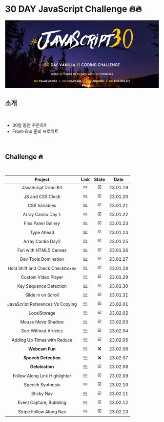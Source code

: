 # 30 DAY JavaScript Challenge 🔥🔥

<img src="./challenge.PNG">

<br />

## 소개

<br />

- 30일 동안 꾸준히!!
- Front-End 준비 프로젝트

<br />

## Challenge 🔥

<br />

|             Project              |                                 Link                                 | State |   Date   |
| :------------------------------: | :------------------------------------------------------------------: | :---: | :------: |
|       JavaScript Drum Kit        |                   [✏️](./JavaScript%20Drum%20Kit/)                   |  ☑️   | 23.01.19 |
|         JS and CSS Clock         |                   [✏️](./JS%20and%20CSS%20Clock/)                    |  ☑️   | 23.01.20 |
|          CSS Variables           |                       [✏️](./CSS%20Variables/)                       |  ☑️   | 23.01.21 |
|        Array Cardio Day 1        |                  [✏️](./Array%20Cardio%20Day%201/)                   |  ☑️   | 23.01.22 |
|        Flex Panel Gallery        |                   [✏️](./Flex%20Panel%20Gallery/)                    |  ☑️   | 23.01.23 |
|            Type Ahead            |                        [✏️](./Type%20Ahead/)                         |  ☑️   | 23.01.24 |
|        Array Cardio Day2         |                  [✏️](./Array%20Cardio%20Day%202/)                   |  ☑️   | 23.01.25 |
|      Fun with HTML5 Canvas       |                 [✏️](./Fun%20with%20HTML5%20Canvas/)                 |  ☑️   | 23.01.26 |
|       Dev Tools Domination       |                  [✏️](./Dev%20Tools%20Domination/)                   |  ☑️   | 23.01.27 |
| Hold Shift and Check Checkboxes  |           [✏️](./Hold%20Shift%20and%20Check%20Checkboxes/)           |  ☑️   | 23.01.28 |
|       Custom Video Player        |                   [✏️](./Custom%20Video%20Player/)                   |  ☑️   | 23.01.29 |
|      Key Sequence Detection      |                 [✏️](./Key%20Sequence%20Detection/)                  |  ☑️   | 23.01.30 |
|        Slide in on Scroll        |                  [✏️](./Slide%20in%20on%20Scroll/)                   |  ☑️   | 23.01.31 |
| JavaScript References Vs Copying |           [✏️](./JavaScript%20References%20VS%20Copying/)            |  ☑️   | 23.02.01 |
|           LocalStorage           |                        [✏️](./LocalStorage/)                         |  ☑️   | 23.02.02 |
|        Mouse Move Shadow         |                    [✏️](./Mouse%20Move%20Shadow/)                    |  ☑️   | 23.02.03 |
|      Sort Without Articles       |                  [✏️](./Sort%20Without%20Articles/)                  |  ☑️   | 23.02.04 |
|   Adding Up Times with Reduce    |             [✏️](./Adding%20Up%20Times%20with%20Reduce/)             |  ☑️   | 23.02.05 |
|          **Webcam Fun**          |                        [✏️](./Webcam%20Fun/)                         |  ❌   | 23.02.06 |
|       **Speech Detection**       |                     [✏️](./Speech%20Detection/)                      |  ❌   | 23.02.07 |
|         **Gelolcation**          |                         [✏️](./Geolocation/)                         |  ☑️   | 23.02.08 |
|  Follow Along Link Highlighter   |             [✏️](./Follow%20Along%20Link%20Highlighter/)             |  ☑️   | 23.02.09 |
|         Speech Synthesis         |                     [✏️](./Speech%20Synthesis/)                      |  ☑️   | 23.02.10 |
|            Sticky Nav            |                        [✏️](./Sticky%20Nav/)                         |  ☑️   | 23.02.11 |
|     Event Capture, Bubbling      | [✏️](./Event%20Capture%2C%20Propagation%2C%20Bubbling%20and%20Once/) |  ☑️   | 23.02.12 |
|     Stripe Follow Along Nav      |                [✏️](./Stripe%20Follow%20Along%20Nav/)                |  ☑️   | 23.02.13 |
